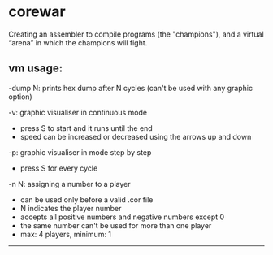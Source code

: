 # corewar
Creating an assembler to compile programs (the "champions"), and a virtual “arena” in which the champions will fight.

## vm usage:

-dump N: prints hex dump after N cycles (can't be used with any graphic option)  

-v: graphic visualiser in continuous mode
 * press S to start and it runs until the end
 * speed can be increased or decreased using the arrows up and down
 
 -p: graphic visualiser in mode step by step
* press S for every cycle

-n N: assigning a number to a player
* can be used only before a valid .cor file
* N indicates the player number
* accepts all positive numbers and negative numbers except 0
* the same number can't be used for more than one player
* max: 4 players, minimum: 1

********************************************************************************
